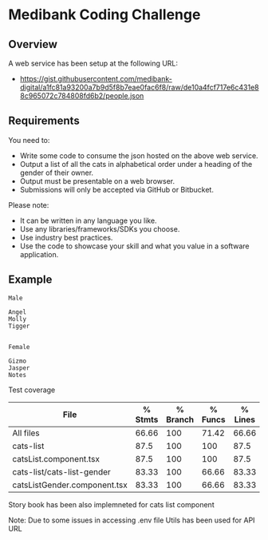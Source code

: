 # Medibank Coding Challenge

## Overview

A web service has been setup at the following URL: 
-	https://gist.githubusercontent.com/medibank-digital/a1fc81a93200a7b9d5f8b7eae0fac6f8/raw/de10a4fcf717e6c431e88c965072c784808fd6b2/people.json

## Requirements
You need to:
- Write some code to consume the json hosted on the above web service.
- Output a list of all the cats in alphabetical order under a heading of the gender of their owner.
- Output must be presentable on a web browser.
- Submissions will only be accepted via GitHub or Bitbucket.

Please note:
- It can be written in any language you like.
- Use any libraries/frameworks/SDKs you choose.
- Use industry best practices.
- Use the code to showcase your skill and what you value in a software application.

## Example

```
Male

Angel
Molly
Tigger


Female

Gizmo
Jasper
Notes

```


Test coverage 

File                                  | % Stmts | % Branch | % Funcs | % Lines | Uncovered Line #s 
--------------------------------------|---------|----------|---------|---------|-------------------
All files                             |   66.66 |      100 |   71.42 |   66.66 |                   
 cats-list                            |    87.5 |      100 |     100 |    87.5 |                   
  catsList.component.tsx              |    87.5 |      100 |     100 |    87.5 | 20                
 cats-list/cats-list-gender           |   83.33 |      100 |   66.66 |   83.33 |                   
  catsListGender.component.tsx        |   83.33 |      100 |   66.66 |   83.33 | 19  


  Story book has been also implemneted for cats list component

  Note: Due to some issues in accessing .env file Utils has been used for API URL 
